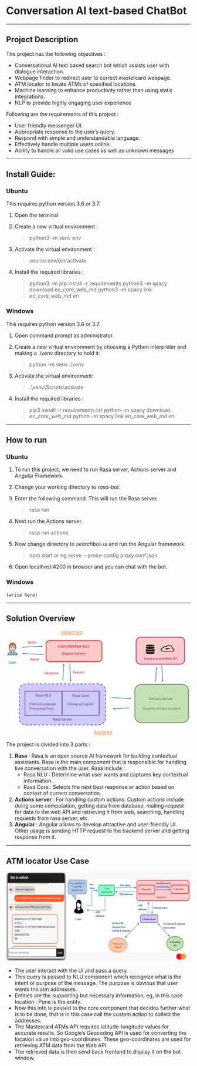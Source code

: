 # Conversation AI text-based ChatBot

---

## Project Description

The project has the following objectives :
-   Conversational AI text based search bot which assists user with dialogue interaction.
-   Webpage finder to redirect user to correct mastercard webpage.
-   ATM locator to locate ATMs of specified locations.
-   Machine learning to enhance productivity rather than using static integrations.
-   NLP to provide highly engaging user experience

Following are the requirements of this project :
-   User friendly messenger UI.
-   Appropriate response to the user’s query.
-   Respond with simple and understandable language.
-   Effectively handle multiple users online.
-   Ability to handle all valid use cases as well as unknown messages

---

## Install Guide:

### Ubuntu

This requires python version 3.6 or 3.7.
1.  Open the terminal
2.  Create a new virtual environment :

    >   python3 -m venv env
3.  Activate the virtual environment :

    >   source  env/bin/activate
4.  Install the required libraries :

    >   python3 -m pip install -r requirements
    >   python3 -m spacy download en_core_web_md
    >   python3 -m spacy link en_core_web_md en

### Windows
This requires python version 3.6 or 3.7.
1. Open command prompt as administrator.
2. Create a new virtual environment by choosing a Python interpreter and making a .\venv directory to hold it:

    >   python -m venv ./venv
3. Activate the virtual environment:

    >   .\venv\Scripts\activate
4.  Install the required libraries :

    >   pip3 install -r requirements.txt
    >   python -m spacy download en_core_web_md
    >   python -m spacy link en_core_web_md en

---

## How to run

### Ubuntu

1.  To run this project, we need to run Rasa server, Actions server and Angular Framework.
2.  Change your working directory to *rasa-bot*.
3.  Enter the following command. This will run the Rasa server.

    >   rasa run
4.  Next run the Actions server.

    >   rasa run actions
5.  Now change directory to *searchbot-ui* and run the Angular framework.

    >   npm start
    or
    >   ng serve --proxy-config proxy.conf.json
6.  Open localhost:4200 in browser and you can chat with the bot.

### Windows

    (write here)

---

## Solution Overview

![Block diagram](diagrams/Solution-Overview-Diagram.png)

The project is divided into 3 parts :
1.  **Rasa** :  Rasa is an open source AI framework for building contextual assistants. Rasa is the main component that is responsible for handling live conversation with the user. Rasa include :
    -   Rasa NLU : Determine what user wants and captures key contextual information.
    -   Rasa Core : Selects the next best response or action based on context of current conversation.
2.  **Actions server** :  For handling custom actions. Custom actions include doing some computation, getting data from database, making request for data to the web API and retrieving it from web, searching, handling requests from rasa server, etc.
3.  **Angular** : Angular allows to develop attractive and user-friendly UI. Other usage is sending HTTP request to the backend server and getting response from it.

---

## ATM locator Use Case

![Information Flow in ATM locator use case](diagrams/ATM-locator.png)

-   The user interact with the UI and pass a query.
-   This query is passed to NLU component which recognize what is the intent or purpose of the message. The purpose is obvious that user wants the atm addresses.
-   Entities are the supporting but necessary information, eg, in this case location : Pune is the entity.
-   Now this info is passed to the core component that decides further what is to be done, that is in this case call the custom action to collect the addresses.
-   The Mastercard ATMs API requires latitude-longitude values for accurate results. So Google’s Geocoding API is used for converting the location value into geo-coordinates. These geo-coordinates are used for retrieving ATM data from the Web API.
-   The retrieved data is then send back frontend to display it on the bot window.